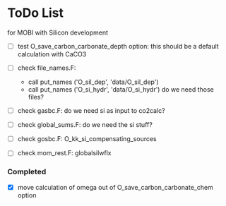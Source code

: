 # ToDo List  
for MOBI with Silicon development

- [ ] test O_save_carbon_carbonate_depth option: this should be a default calculation with CaCO3
- [ ] check file_names.F:
  - call put_names ('O_sil_dep', 'data/O_sil_dep')
  - call put_names ('O_si_hydr', 'data/O_si_hydr')
do we need those files?

- [ ] check gasbc.F: do we need si as input to co2calc?

- [ ] check global_sums.F: do we need the si stuff?

- [ ] check gosbc.F: O_kk_si_compensating_sources

- [ ] check mom_rest.F: globalsilwflx

### Completed  
- [x] move calculation of omega out of O_save_carbon_carbonate_chem option
